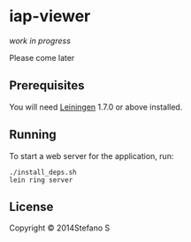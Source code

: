 # iap-viewer

_work in progress_

Please come later

## Prerequisites

You will need [Leiningen][1] 1.7.0 or above installed.

[1]: https://github.com/technomancy/leiningen

## Running

To start a web server for the application, run:

    ./install_deps.sh
    lein ring server

## License

Copyright © 2014Stefano S
